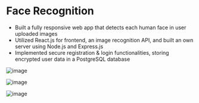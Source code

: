 # Face Recognition

- Built a fully responsive web app that detects each human face in user uploaded images
- Utilized React.js for frontend, an image recognition API, and built an own server using Node.js and Express.js
- Implemented secure registration & login functionalities, storing encrypted user data in a PostgreSQL database 
 
 
![image](https://user-images.githubusercontent.com/66896340/118203013-00c02180-b410-11eb-8b70-f9d52703a934.png)

![image](https://user-images.githubusercontent.com/66896340/118202757-6fe94600-b40f-11eb-9468-273adf1c2231.png)

![image](https://user-images.githubusercontent.com/66896340/118202985-f00fab80-b40f-11eb-9482-90ca5be88bc9.png)
 

